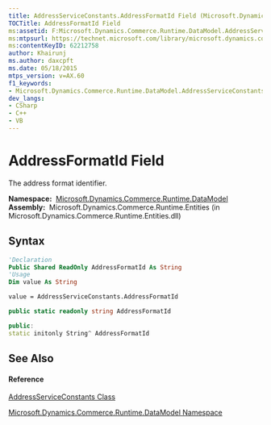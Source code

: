 ```yaml
---
title: AddressServiceConstants.AddressFormatId Field (Microsoft.Dynamics.Commerce.Runtime.DataModel)
TOCTitle: AddressFormatId Field
ms:assetid: F:Microsoft.Dynamics.Commerce.Runtime.DataModel.AddressServiceConstants.AddressFormatId
ms:mtpsurl: https://technet.microsoft.com/library/microsoft.dynamics.commerce.runtime.datamodel.addressserviceconstants.addressformatid(v=AX.60)
ms:contentKeyID: 62212758
author: Khairunj
ms.author: daxcpft
ms.date: 05/18/2015
mtps_version: v=AX.60
f1_keywords:
- Microsoft.Dynamics.Commerce.Runtime.DataModel.AddressServiceConstants.AddressFormatId
dev_langs:
- CSharp
- C++
- VB
---
```


# AddressFormatId Field

The address format identifier.

**Namespace:**  [Microsoft.Dynamics.Commerce.Runtime.DataModel](microsoft-dynamics-commerce-runtime-datamodel-namespace.md)  
**Assembly:**  Microsoft.Dynamics.Commerce.Runtime.Entities (in Microsoft.Dynamics.Commerce.Runtime.Entities.dll)

## Syntax

``` vb
'Declaration
Public Shared ReadOnly AddressFormatId As String
'Usage
Dim value As String

value = AddressServiceConstants.AddressFormatId
```

``` csharp
public static readonly string AddressFormatId
```

``` c++
public:
static initonly String^ AddressFormatId
```

## See Also

#### Reference

[AddressServiceConstants Class](addressserviceconstants-class-microsoft-dynamics-commerce-runtime-datamodel.md)

[Microsoft.Dynamics.Commerce.Runtime.DataModel Namespace](microsoft-dynamics-commerce-runtime-datamodel-namespace.md)


